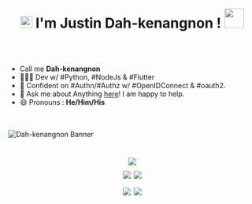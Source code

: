 <h1 align="center">
  <a target="_blank">
    <img src="https://github.com/JayantGoel001/JayantGoel001/blob/master/GIF/Earth.gif" width="24px" style="max-width:100%;">
  </a>
I'm Justin Dah-kenangnon !
    <img src="https://github.com/JayantGoel001/JayantGoel001/blob/master/GIF/Hi.gif" width="40px" />
</h1>

<br/>
<br/>



- Call me **Dah-kenangnon**
- 👨🏿‍💻 Dev w/ #Python,  #NodeJs &  #Flutter 
- 🥸 Confident on #Authn/#Authz  w/ #OpenIDConnect & #oauth2.
- 💬 Ask me about Anything [here](https://github.com/Dahkenangnon/Dahkenangnon/issues/)! I am happy to help.
- 😄 Pronouns : **He/Him/His**
<br/>
<br/>
  <img align="center" height="auto" width="auto" alt="Dah-kenangnon Banner" src="https://pbs.twimg.com/profile_banners/1254550764489506818/1652358682/1080x360">

<h1 align="center">
  
![](http://github-profile-summary-cards.vercel.app/api/cards/profile-details?username=Dahkenangnon&theme=github)  
![](http://github-profile-summary-cards.vercel.app/api/cards/repos-per-language?username=Dahkenangnon&theme=github)  ![](http://github-profile-summary-cards.vercel.app/api/cards/most-commit-language?username=Dahkenangnon&theme=github)  
 ![](http://github-profile-summary-cards.vercel.app/api/cards/stats?username=Dahkenangnon&theme=github)  ![](http://github-profile-summary-cards.vercel.app/api/cards/productive-time?username=Dahkenangnon&theme=github&utcOffset=8)  
  
</h1>













